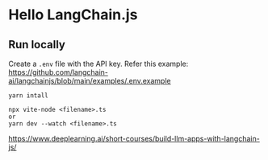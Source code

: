 # Hello LangChain.js 

## Run locally 

Create a `.env` file with the API key. Refer this example: https://github.com/langchain-ai/langchainjs/blob/main/examples/.env.example 

```
yarn intall

npx vite-node <filename>.ts
or
yarn dev --watch <filename>.ts

```

https://www.deeplearning.ai/short-courses/build-llm-apps-with-langchain-js/